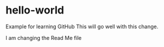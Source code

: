 # hello-world
Example for learning GitHub
This will go well with this change.

I am changing the Read Me file
